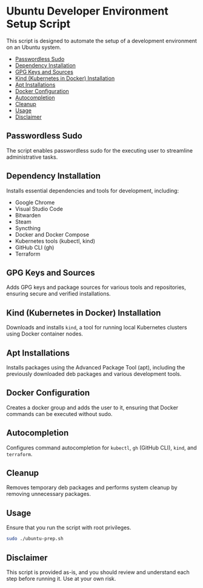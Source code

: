 # Ubuntu Developer Environment Setup Script <!-- omit from toc -->

This script is designed to automate the setup of a development environment on an Ubuntu system.

- [Passwordless Sudo](#passwordless-sudo)
- [Dependency Installation](#dependency-installation)
- [GPG Keys and Sources](#gpg-keys-and-sources)
- [Kind (Kubernetes in Docker) Installation](#kind-kubernetes-in-docker-installation)
- [Apt Installations](#apt-installations)
- [Docker Configuration](#docker-configuration)
- [Autocompletion](#autocompletion)
- [Cleanup](#cleanup)
- [Usage](#usage)
- [Disclaimer](#disclaimer)

## Passwordless Sudo

The script enables passwordless sudo for the executing user to streamline administrative tasks.

## Dependency Installation

Installs essential dependencies and tools for development, including:

- Google Chrome
- Visual Studio Code
- Bitwarden
- Steam
- Syncthing
- Docker and Docker Compose
- Kubernetes tools (kubectl, kind)
- GitHub CLI (gh)
- Terraform

## GPG Keys and Sources

Adds GPG keys and package sources for various tools and repositories, ensuring secure and verified installations.

## Kind (Kubernetes in Docker) Installation

Downloads and installs `kind`, a tool for running local Kubernetes clusters using Docker container nodes.

## Apt Installations

Installs packages using the Advanced Package Tool (apt), including the previously downloaded deb packages and various development tools.

## Docker Configuration

Creates a docker group and adds the user to it, ensuring that Docker commands can be executed without sudo.

## Autocompletion

Configures command autocompletion for `kubectl`, `gh` (GitHub CLI), `kind`, and `terraform`.

## Cleanup

Removes temporary deb packages and performs system cleanup by removing unnecessary packages.

## Usage

Ensure that you run the script with root privileges.

```bash
sudo ./ubuntu-prep.sh
```

## Disclaimer

This script is provided as-is, and you should review and understand each step before running it. Use at your own risk.
